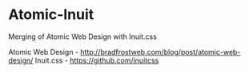 Atomic-Inuit
============

Merging of Atomic Web Design with Inuit.css

Atomic Web Design - http://bradfrostweb.com/blog/post/atomic-web-design/
Inuit.css - https://github.com/inuitcss
